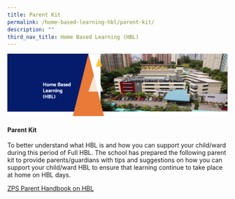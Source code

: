 ```yaml
---
title: Parent Kit
permalink: /home-based-learning-hbl/parent-kit/
description: ""
third_nav_title: Home Based Learning (HBL)
---
```


<img src="/images/HBL.png">
<h4><strong>Parent Kit</strong></h4>
<p>To better understand what HBL is and how you can support your child/ward during this period of Full HBL. The school has prepared the following parent kit to provide parents/guardians with tips and suggestions on how you can support your child/ward HBL to ensure that learning continue to take place at home on HBL days.&nbsp;</p>
<p><a href="/files/Parent%20Handbk%20-%20HBL.pdf" target="_blank" rel="noopener">ZPS Parent Handbook on HBL</a></p>
